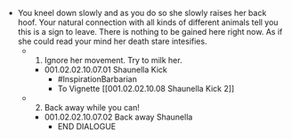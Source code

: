 - You kneel down slowly and as you do so she slowly raises her back hoof. Your natural connection with all kinds of different animals tell you this is a sign to leave. There is nothing to be gained here right now. As if she could read your mind her death stare intesifies.
	- 1. Ignore her movement. Try to milk her.
		- 001.02.02.10.07.01 Shaunella Kick
			- #InspirationBarbarian
			- To Vignette [[001.02.02.10.08 Shaunella Kick 2]]
	- 2. Back away while you can!
		- 001.02.02.10.07.02 Back away Shaunella
			- END DIALOGUE